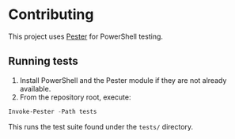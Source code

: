 # Contributing

This project uses [Pester](https://github.com/pester/Pester) for PowerShell testing.

## Running tests

1. Install PowerShell and the Pester module if they are not already available.
2. From the repository root, execute:

```powershell
Invoke-Pester -Path tests
```

This runs the test suite found under the `tests/` directory.
